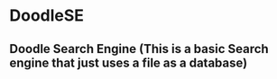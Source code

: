 # DoodleSE
## Doodle Search Engine (This is a basic Search engine that just uses a file as a database)
